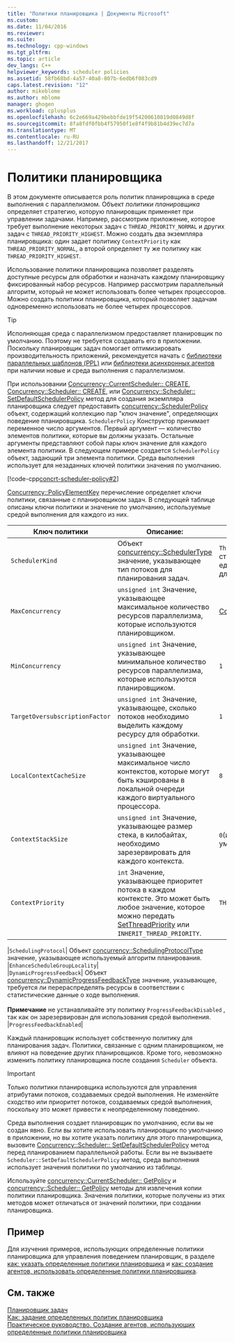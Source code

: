 ```yaml
---
title: "Политики планировщика | Документы Microsoft"
ms.custom: 
ms.date: 11/04/2016
ms.reviewer: 
ms.suite: 
ms.technology: cpp-windows
ms.tgt_pltfrm: 
ms.topic: article
dev_langs: C++
helpviewer_keywords: scheduler policies
ms.assetid: 58fb68bd-4a57-40a8-807b-6edb6f083cd9
caps.latest.revision: "12"
author: mikeblome
ms.author: mblome
manager: ghogen
ms.workload: cplusplus
ms.openlocfilehash: 6c2e669a429bebbfde19f54200610819d0849d8f
ms.sourcegitcommit: 8fa8fdf0fbb4f57950f1e8f4f9b81b4d39ec7d7a
ms.translationtype: MT
ms.contentlocale: ru-RU
ms.lasthandoff: 12/21/2017
---
```

# <a name="scheduler-policies"></a>Политики планировщика
В этом документе описывается роль политик планировщика в среде выполнения с параллелизмом. Объект *политики планировщика* определяет стратегию, которую планировщик применяет при управлении задачами. Например, рассмотрим приложение, которое требует выполнение некоторых задач с `THREAD_PRIORITY_NORMAL` и других задач с `THREAD_PRIORITY_HIGHEST`.  Можно создать два экземпляра планировщика: один задает политику `ContextPriority` как `THREAD_PRIORITY_NORMAL`, а второй определяет ту же политику как `THREAD_PRIORITY_HIGHEST`.  
  
 Использование политики планировщика позволяет разделять доступные ресурсы для обработки и назначать каждому планировщику фиксированный набор ресурсов. Например рассмотрим параллельный алгоритм, который не может использовать более четырех процессоров. Можно создать политики планировщика, который позволяет задачам одновременно использовать не более четырех процессоров.  
  
> [!TIP]
>  Исполняющая среда с параллелизмом предоставляет планировщик по умолчанию. Поэтому не требуется создавать его в приложении. Поскольку планировщик задач помогает оптимизировать производительность приложений, рекомендуется начать с [библиотеки параллельных шаблонов (PPL)](../../parallel/concrt/parallel-patterns-library-ppl.md) или [библиотеки асинхронных агентов](../../parallel/concrt/asynchronous-agents-library.md) при наличии новые и среда выполнения с параллелизмом.  
  
 При использовании [Concurrency::CurrentScheduler:: CREATE](reference/currentscheduler-class.md#create), [Concurrency::Scheduler:: CREATE](reference/scheduler-class.md#create), или [Concurrency::Scheduler:: SetDefaultSchedulerPolicy](reference/scheduler-class.md#setdefaultschedulerpolicy) метод для создания экземпляра планировщика следует предоставить [concurrency::SchedulerPolicy](../../parallel/concrt/reference/schedulerpolicy-class.md) объект, содержащий коллекцию пар "ключ значение", определяющих поведение планировщика. `SchedulerPolicy` Конструктор принимает переменное число аргументов. Первый аргумент — количество элементов политики, которые вы должны указать. Остальные аргументы представляют собой пары ключ значение для каждого элемента политики. В следующем примере создается `SchedulerPolicy` объект, задающий три элемента политики. Среда выполнения использует для незаданных ключей политики значения по умолчанию.  

  
 [!code-cpp[concrt-scheduler-policy#2](../../parallel/concrt/codesnippet/cpp/scheduler-policies_1.cpp)]  
  

 [Concurrency::PolicyElementKey](reference/concurrency-namespace-enums.md#policyelementkey) перечисление определяет ключи политики, связанные с планировщиком задач. В следующей таблице описаны ключи политики и значение по умолчанию, используемые средой выполнения для каждого из них.  
  
|Ключ политики|Описание:|Значение по умолчанию|  
|----------------|-----------------|-------------------|  
|`SchedulerKind`|Объект [concurrency::SchedulerType](reference/concurrency-namespace-enums.md#schedulertype) значение, указывающее тип потоков для планирования задач.|`ThreadScheduler` (используйте стандартные потоки). Это единственное допустимое значение для этого ключа.|  
|`MaxConcurrency`|`unsigned int` Значение, указывающее максимальное количество ресурсов параллелизма, которые используются планировщиком.|[Concurrency::MaxExecutionResources](reference/concurrency-namespace-constants1.md#maxexecutionresources)|  
|`MinConcurrency`|`unsigned int` Значение, указывающее минимальное количество ресурсов параллелизма, которые используются планировщиком.|`1`|  
|`TargetOversubscriptionFactor`|`unsigned int` Значение, указывающее, сколько потоков необходимо выделить каждому ресурсу для обработки.|`1`|  
|`LocalContextCacheSize`|`unsigned int` Значение, указывающее максимальное число контекстов, которые могут быть кэшированы в локальной очереди каждого виртуального процессора.|`8`|  
|`ContextStackSize`|`unsigned int` Значение, указывающее размер стека, в килобайтах, необходимо зарезервировать для каждого контекста.|`0`(использовать размер стека по умолчанию)|  
|`ContextPriority`|`int` Значение, указывающее приоритет потока в каждом контексте. Это может быть любое значение, которое можно передать [SetThreadPriority](http://msdn.microsoft.com/library/windows/desktop/ms686277) или `INHERIT_THREAD_PRIORITY`.|`THREAD_PRIORITY_NORMAL`|  

|`SchedulingProtocol`| Объект [concurrency::SchedulingProtocolType](reference/concurrency-namespace-enums.md#schedulingprotocoltype) значение, указывающее используемый алгоритм планирования. |`EnhanceScheduleGroupLocality`|  
|`DynamicProgressFeedback`| Объект [concurrency::DynamicProgressFeedbackType](reference/concurrency-namespace-enums.md#dynamicprogressfeedbacktype) значение, указывающее, требуется ли перераспределять ресурсы в соответствии с статистические данные о ходе выполнения.<br /><br /> **Примечание** не устанавливайте эту политику `ProgressFeedbackDisabled` , так как он зарезервирован для использования средой выполнения. |`ProgressFeedbackEnabled`|  

  
 Каждый планировщик использует собственную политику для планирования задач. Политики, связанные с одним планировщиком, не влияют на поведение других планировщиков. Кроме того, невозможно изменить политику планировщика после создания `Scheduler` объекта.  
  
> [!IMPORTANT]
>  Только политики планировщика используются для управления атрибутами потоков, создаваемых средой выполнения. Не изменяйте сходство или приоритет потоков, создаваемых средой выполнения, поскольку это может привести к неопределенному поведению.  
  
 Среда выполнения создает планировщик по умолчанию, если вы не создан явно. Если вы хотите использовать планировщик по умолчанию в приложении, но вы хотите указать политику для этого планировщика, вызовите [Concurrency::Scheduler:: SetDefaultSchedulerPolicy](reference/scheduler-class.md#setdefaultschedulerpolicy) метод перед планированием параллельной работы. Если вы не вызываете `Scheduler::SetDefaultSchedulerPolicy` метод, среда выполнения использует значения политики по умолчанию из таблицы.  
  
 Используйте [сoncurrency::CurrentScheduler:: GetPolicy](reference/currentscheduler-class.md#getpolicy) и [сoncurrency::Scheduler:: GetPolicy](reference/scheduler-class.md#getpolicy) методы для извлечения копии политики планировщика. Значения политики, которые получены из этих методов может отличаться от значений политики, при создании планировщика.  
  
## <a name="example"></a>Пример  
 Для изучения примеров, использующих определенные политики планировщика для управления поведением планировщик, в разделе [как: указать определенные политики планировщика](../../parallel/concrt/how-to-specify-specific-scheduler-policies.md) и [как: создание агентов, использовать определенные политики планировщика](../../parallel/concrt/how-to-create-agents-that-use-specific-scheduler-policies.md).  
  
## <a name="see-also"></a>См. также  
 [Планировщик задач](../../parallel/concrt/task-scheduler-concurrency-runtime.md)   
 [Как: задание определенных политик планировщика](../../parallel/concrt/how-to-specify-specific-scheduler-policies.md)   
 [Практическое руководство. Создание агентов, использующих определенные политики планировщика](../../parallel/concrt/how-to-create-agents-that-use-specific-scheduler-policies.md)

